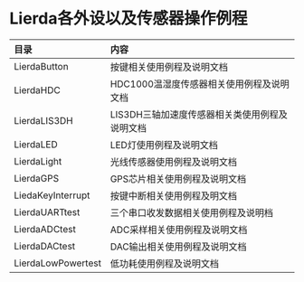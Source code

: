 # Lierda各外设以及传感器操作例程

| 目录              | 内容 |
| :--------------- | :---------------------------- |
| LierdaButton| 按键相关使用例程及说明文档|
| LierdaHDC| HDC1000温湿度传感器相关使用例程及说明文档|
| LierdaLIS3DH| LIS3DH三轴加速度传感器相关类使用例程及说明文档|
| LierdaLED| LED灯使用例程及说明文档 |
| LierdaLight| 光线传感器使用例程及说明文档 |
| LierdaGPS| GPS芯片相关使用例程及说明文档|
| LiedaKeyInterrupt| 按键中断相关使用例程及明文档|
| LierdaUARTtest| 三个串口收发数据相关使用例程及说明档|
| LierdaADCtest| ADC采样相关使用例程及说明文档|
| LierdaDACtest| DAC输出相关使用例程及说明文档|
| LierdaLowPowertest | 低功耗使用例程及说明文档 |